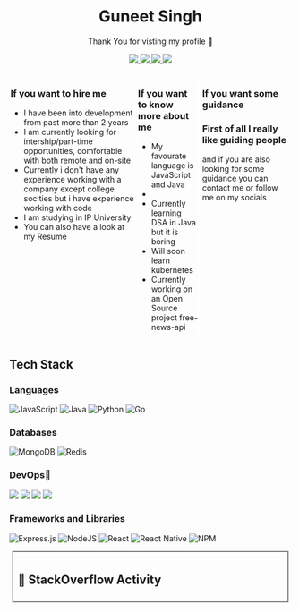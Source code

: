 <!--
![Views](https://komarev.com/ghpvc/?username=Guneetsinghtuli)
![Discord](https://img.shields.io/discord/774604960847101973?style=plastic)
![GitHub followers](https://img.shields.io/github/followers/Guneetsinghtuli?style=social)
![Twitter Follow](https://img.shields.io/twitter/follow/Guneetsingh02?style=social)
![Code](https://img.shields.io/badge/Code-ReactJS-blue)
![Code](https://img.shields.io/badge/Code-JavaScript-blue)
![Code](https://img.shields.io/badge/Code-Java-blue)
![Code](https://img.shields.io/badge/Code-C++-blue)
![Code](https://img.shields.io/badge/OS-MacOS-blue)
![Code](https://img.shields.io/badge/OS-Linux-blue) -->

<div style="text-align:center"> <h1>Guneet Singh</h1><p>Thank You for visting my profile 👋</p> 
<a href="https://www.linkedin.com/in/guneetsinghtuli/">
  <img src="https://img.shields.io/badge/LinkedIn-0077B5?style=for-the-badge&logo=linkedin&logoColor=white" /> 
 </a> 
<a href="mailto:guneetsinghtuli@gmail.com">
  <img src="https://img.shields.io/badge/Gmail-D14836?style=for-the-badge&logo=gmail&logoColor=white"   />
</a>
<a href="https://twitter.com/Guneetsingh02">
  <img src="https://img.shields.io/badge/Twitter-1DA1F2?style=for-the-badge&logo=twitter&logoColor=white"   />
</a>
<a href="https://medium.com/@guneetsinghtuli">
  <img src="https://img.shields.io/badge/Medium-%23000000.svg?style=for-the-badge&logo=Medium&logoColor=white" />
</a>
<br> <br>
</div>


<div style="display:flex;gap:3px;">

<div style="border:2px solid white;">
    <h3>If you want to hire me</h3>
    <ul>
    <li>I have been into development from past more than 2 years</li>
    <li>I am currently looking for intership/part-time opportunities, comfortable with both remote and on-site </li>
    <li>Currently i don't have any experience working with a company except college socities but i have experience working with code</li>
    <li>I am studying in IP University</li>
    <li>You can also have a look at my Resume </li>
    </ul>
</div>

<div style="border:2px solid white;">
<h3>If you want to know more about me</h3>
<ul>
    <li>My favourate language is JavaScript and Java <li>
    <li>Currently learning DSA in Java but it is boring </li>
    <li>Will soon learn kubernetes</li>
    <li>Currently working on an Open Source project free-news-api</li>
</ul>

</div>
<div style="border:2px solid white;">

<h3>If you want some guidance</h3>
<h3>First of all I really like guiding people</h3>
<p>and if you are also looking for some guidance you can contact me or follow me on my socials </p>

</div>

</div>



<div>

## Tech Stack

### Languages

![JavaScript](https://img.shields.io/badge/javascript-%23323330.svg?style=for-the-badge&logo=javascript&logoColor=%23F7DF1E)
![Java](https://img.shields.io/badge/java-%23ED8B00.svg?style=for-the-badge&logo=java&logoColor=white)
![Python](https://img.shields.io/badge/python-3670A0?style=for-the-badge&logo=python&logoColor=ffdd54)
![Go](https://img.shields.io/badge/go-%2300ADD8.svg?style=for-the-badge&logo=go&logoColor=white)


### Databases

![MongoDB](https://img.shields.io/badge/MongoDB-%234ea94b.svg?style=for-the-badge&logo=mongodb&logoColor=white)
![Redis](https://img.shields.io/badge/redis-%23DD0031.svg?style=for-the-badge&logo=redis&logoColor=white)

### DevOps💙

<img src="https://img.shields.io/badge/Docker-2CA5E0?style=for-the-badge&logo=docker&logoColor=white"> <img src="https://img.shields.io/badge/kubernetes-326ce5.svg?&style=for-the-badge&logo=kubernetes&logoColor=white"> <img src="https://img.shields.io/badge/Git-F05032?style=for-the-badge&logo=git&logoColor=white"> <img src="https://img.shields.io/badge/GitHub-100000?style=for-the-badge&logo=github&logoColor=white">

### Frameworks and Libraries

![Express.js](https://img.shields.io/badge/express.js-%23404d59.svg?style=for-the-badge&logo=express&logoColor=%2361DAFB)
![NodeJS](https://img.shields.io/badge/node.js-6DA55F?style=for-the-badge&logo=node.js&logoColor=white)
![React](https://img.shields.io/badge/react-%2320232a.svg?style=for-the-badge&logo=react&logoColor=%2361DAFB)
![React Native](https://img.shields.io/badge/react_native-%2320232a.svg?style=for-the-badge&logo=react&logoColor=%2361DAFB)
![NPM](https://img.shields.io/badge/NPM-%23000000.svg?style=for-the-badge&logo=npm&logoColor=white)

</div>

<!-- ![Guneet Singh's GitHub stats](https://github-readme-stats.vercel.app/api?username=Guneetsinghtuli) -->

<!-- [![Top Langs](https://github-readme-stats.vercel.app/api/top-langs/?username=Guneetsinghtuli&layout=compact)] -->

<div style="border:2px solid grey; margin:5px; padding:8px;">

## 📕 StackOverflow Activity

<!-- STACKOVERFLOW:START -->
<!-- STACKOVERFLOW:END -->

</div>
